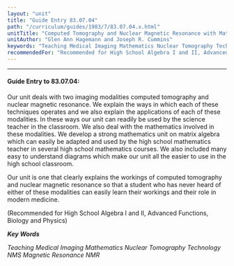 ```yaml
---
layout: "unit"
title: "Guide Entry 83.07.04"
path: "/curriculum/guides/1983/7/83.07.04.x.html"
unitTitle: "Computed Tomography and Nuclear Magnetic Resonance with Mathematical Applications"
unitAuthor: "Glen Ann Hagemann and Joseph R. Cummins"
keywords: "Teaching Medical Imaging Mathematics Nuclear Tomography Technology NMS Magnetic Resonance NMR"
recommendedFor: "Recommended for High School Algebra I and II, Advanced Functions, Biology and Physics"
---
```

<body>
<hr/>
 <h4>
  Guide Entry to 83.07.04:
 </h4>
 Our unit deals with two imaging modalities computed tomography and nuclear magnetic resonance.  We explain the ways in which each of these techniques operates and we also explain the applications of each of these modalities.  In these ways our unit can readily be used by the science teacher in the classroom.  We also deal with the mathematics involved in these modalities.  We develop a strong mathematics unit on matrix algebra which can easily be adapted and used by the high school mathematics teacher in several high school mathematics courses.  We also included many easy to understand diagrams which make our unit all the easier to use in the high school classroom.
 <p>
  Our unit is one that clearly explains the workings of computed tomography and nuclear magnetic resonance so that a student who has never heard of either of these modalities can easily learn their workings and their role in modern medicine.
 </p>
 <p>
  (Recommended for High School Algebra I and II, Advanced Functions, Biology and Physics)
 </p>
<p>
  <b>
   <i>
    Key Words
   </i>
  </b>
  <br/>
 </p>
 <p>
  <i>
   Teaching Medical Imaging Mathematics Nuclear Tomography Technology NMS Magnetic Resonance NMR
  </i>
 </p>

</body>